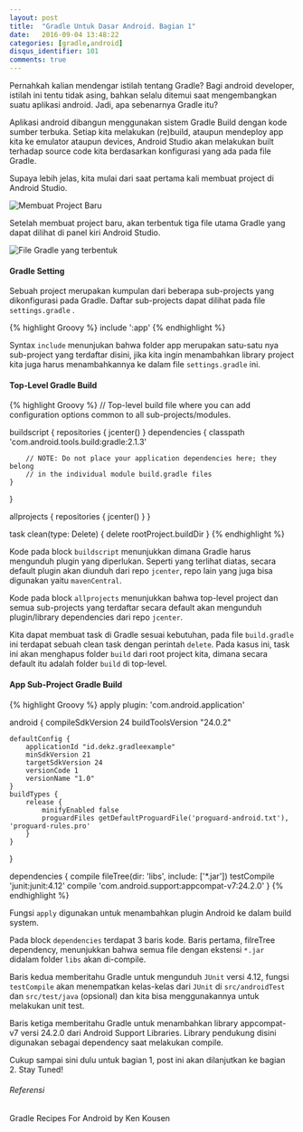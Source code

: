 ```yaml
---
layout: post
title:  "Gradle Untuk Dasar Android. Bagian 1"
date:   2016-09-04 13:48:22
categories: [gradle,android]
disqus_identifier: 101
comments: true
---
```


Pernahkah kalian mendengar istilah tentang Gradle? Bagi android developer, istilah ini tentu tidak asing, bahkan selalu ditemui saat mengembangkan suatu aplikasi android. Jadi, apa sebenarnya Gradle itu?

<!--more-->

Aplikasi android dibangun menggunakan sistem Gradle Build dengan kode sumber terbuka. Setiap kita melakukan (re)build, ataupun mendeploy app kita ke emulator ataupun devices, Android Studio akan melakukan built terhadap source code kita berdasarkan konfigurasi yang ada pada file Gradle.

Supaya lebih jelas, kita mulai dari saat pertama kali membuat project di Android Studio.

![Membuat Project Baru](https://s16.postimg.org/77094q1p1/create_project.jpg "Membuat Project Baru")

Setelah membuat project baru, akan terbentuk tiga file utama Gradle yang dapat dilihat di panel kiri Android Studio.

![File Gradle yang terbentuk](https://s11.postimg.org/am91ayjw3/file_gradle.jpg "File Gradle yang terbentuk")


#### Gradle Setting
Sebuah project merupakan kumpulan dari beberapa sub-projects yang dikonfigurasi pada Gradle. Daftar sub-projects dapat dilihat pada file `settings.gradle` .

{% highlight Groovy %}
include ':app'
{% endhighlight %}

Syntax `include` menunjukan bahwa folder app merupakan satu-satu nya sub-project yang terdaftar disini, jika kita ingin menambahkan library project kita juga harus menambahkannya ke dalam file `settings.gradle` ini.


#### Top-Level Gradle Build
{% highlight Groovy %}
// Top-level build file where you can add configuration options common to all sub-projects/modules.

buildscript {
    repositories {
        jcenter()
    }
    dependencies {
        classpath 'com.android.tools.build:gradle:2.1.3'

        // NOTE: Do not place your application dependencies here; they belong
        // in the individual module build.gradle files
    }
}

allprojects {
    repositories {
        jcenter()
    }
}

task clean(type: Delete) {
    delete rootProject.buildDir
}
{% endhighlight %}

Kode pada block `buildscript` menunjukkan dimana Gradle harus mengunduh plugin yang diperlukan. Seperti yang terlihat diatas, secara default plugin akan diunduh dari repo `jcenter`, repo lain yang juga bisa digunakan yaitu `mavenCentral`.

Kode pada block `allprojects` menunjukkan bahwa top-level project dan semua sub-projects yang terdaftar secara default akan mengunduh plugin/library dependencies dari repo `jcenter`.

Kita dapat membuat task di Gradle sesuai kebutuhan, pada file `build.gradle` ini terdapat sebuah clean task dengan perintah `delete`. Pada kasus ini, task ini akan menghapus folder `build` dari root project kita, dimana secara default itu adalah folder `build` di top-level.


#### App Sub-Project Gradle Build
{% highlight Groovy %}
apply plugin: 'com.android.application'

android {
    compileSdkVersion 24
    buildToolsVersion "24.0.2"

    defaultConfig {
        applicationId "id.dekz.gradleexample"
        minSdkVersion 21
        targetSdkVersion 24
        versionCode 1
        versionName "1.0"
    }
    buildTypes {
        release {
            minifyEnabled false
            proguardFiles getDefaultProguardFile('proguard-android.txt'), 'proguard-rules.pro'
        }
    }
}

dependencies {
    compile fileTree(dir: 'libs', include: ['*.jar'])
    testCompile 'junit:junit:4.12'
    compile 'com.android.support:appcompat-v7:24.2.0'
}
{% endhighlight %}

Fungsi `apply` digunakan untuk menambahkan plugin Android ke dalam build system.

Pada block `dependencies` terdapat 3 baris kode. Baris pertama, filreTree dependency, menunjukkan bahwa semua file dengan ekstensi `*.jar` didalam folder `libs` akan di-compile.

Baris kedua memberitahu Gradle untuk mengunduh `JUnit` versi 4.12, fungsi `testCompile` akan menempatkan kelas-kelas dari `JUnit` di `src/androidTest` dan `src/test/java` (opsional) dan kita bisa menggunakannya untuk melakukan unit test.

Baris ketiga memberitahu Gradle untuk menambahkan library appcompat-v7 versi 24.2.0 dari Android Support Libraries. Library pendukung disini digunakan sebagai dependency saat melakukan compile.

Cukup sampai sini dulu untuk bagian 1, post ini akan dilanjutkan ke bagian 2. Stay Tuned!

###### Referensi
Gradle Recipes For Android by Ken Kousen
